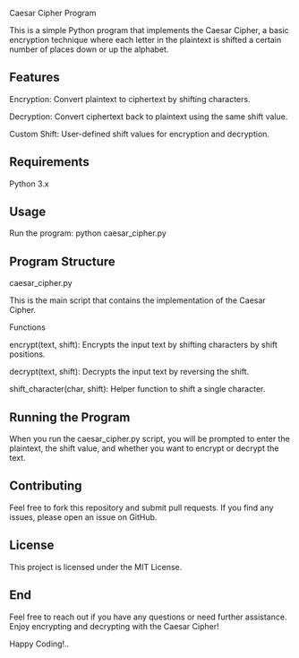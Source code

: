 Caesar Cipher Program

This is a simple Python program that implements the Caesar Cipher, a basic encryption technique where each letter in the plaintext is shifted a certain number of places down or up the alphabet.



## Features

Encryption: Convert plaintext to ciphertext by shifting characters.

Decryption: Convert ciphertext back to plaintext using the same shift value.

Custom Shift: User-defined shift values for encryption and decryption.

## Requirements
Python 3.x

## Usage
Run the program:
python caesar_cipher.py

## Program Structure

caesar_cipher.py

This is the main script that contains the implementation of the Caesar Cipher.

Functions

encrypt(text, shift): Encrypts the input text by shifting characters by shift positions.

decrypt(text, shift): Decrypts the input text by reversing the shift.

shift_character(char, shift): Helper function to shift a single character.
## Running the Program
When you run the caesar_cipher.py script, you will be prompted to enter the plaintext, the shift value, and whether you want to encrypt or decrypt the text.
## Contributing
Feel free to fork this repository and submit pull requests. If you find any issues, please open an issue on GitHub.
## License
This project is licensed under the MIT License.


## End
Feel free to reach out if you have any questions or need further assistance. Enjoy encrypting and decrypting with the Caesar Cipher!

Happy Coding!..
